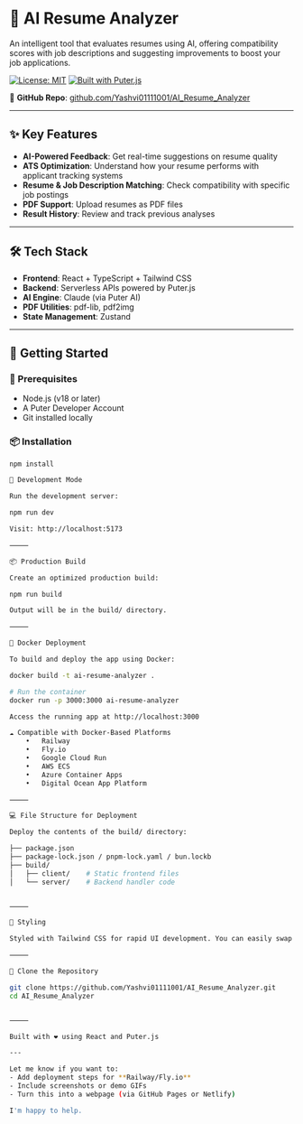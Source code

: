 # 🚀 AI Resume Analyzer

An intelligent tool that evaluates resumes using AI, offering compatibility scores with job descriptions and suggesting improvements to boost your job applications.

[![License: MIT](https://img.shields.io/badge/License-MIT-blue.svg)](https://opensource.org/licenses/MIT)
[![Built with Puter.js](https://img.shields.io/badge/Built%20with-Puter.js-6e48aa)](https://docs.puter.com/)

🔗 **GitHub Repo**: [github.com/Yashvi01111001/AI_Resume_Analyzer](https://github.com/Yashvi01111001/AI_Resume_Analyzer)

---

## ✨ Key Features

- **AI-Powered Feedback**: Get real-time suggestions on resume quality
- **ATS Optimization**: Understand how your resume performs with applicant tracking systems
- **Resume & Job Description Matching**: Check compatibility with specific job postings
- **PDF Support**: Upload resumes as PDF files
- **Result History**: Review and track previous analyses

---

## 🛠️ Tech Stack

- **Frontend**: React + TypeScript + Tailwind CSS
- **Backend**: Serverless APIs powered by Puter.js
- **AI Engine**: Claude (via Puter AI)
- **PDF Utilities**: pdf-lib, pdf2img
- **State Management**: Zustand

---

## 🚀 Getting Started

### 🔧 Prerequisites

- Node.js (v18 or later)
- A Puter Developer Account
- Git installed locally

### 📦 Installation

```bash
npm install

🧪 Development Mode

Run the development server:

npm run dev

Visit: http://localhost:5173

⸻

📦 Production Build

Create an optimized production build:

npm run build

Output will be in the build/ directory.

⸻

🐳 Docker Deployment

To build and deploy the app using Docker:

docker build -t ai-resume-analyzer .

# Run the container
docker run -p 3000:3000 ai-resume-analyzer

Access the running app at http://localhost:3000

☁️ Compatible with Docker-Based Platforms
	•	Railway
	•	Fly.io
	•	Google Cloud Run
	•	AWS ECS
	•	Azure Container Apps
	•	Digital Ocean App Platform

⸻

💻 File Structure for Deployment

Deploy the contents of the build/ directory:

├── package.json
├── package-lock.json / pnpm-lock.yaml / bun.lockb
├── build/
│   ├── client/    # Static frontend files
│   └── server/    # Backend handler code


⸻

🎨 Styling

Styled with Tailwind CSS for rapid UI development. You can easily swap in any other CSS framework.

⸻

🧬 Clone the Repository

git clone https://github.com/Yashvi01111001/AI_Resume_Analyzer.git
cd AI_Resume_Analyzer


⸻

Built with ❤️ using React and Puter.js

---

Let me know if you want to:
- Add deployment steps for **Railway/Fly.io**
- Include screenshots or demo GIFs
- Turn this into a webpage (via GitHub Pages or Netlify)

I'm happy to help.